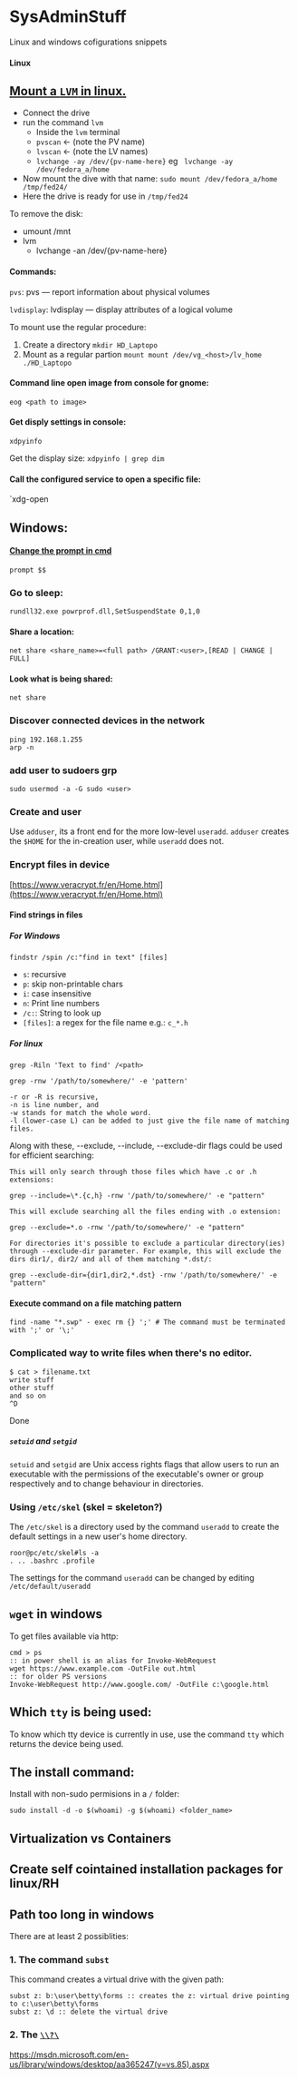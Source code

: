 # SysAdminStuff
Linux and windows cofigurations snippets

#### Linux

## [Mount a `LVM` in linux.](http://www.digitage.co.uk/digitage/library/linux/mounting-external-lvm-disk-in-linux)
  - Connect the drive
  - run the command `lvm`
    - Inside the `lvm` terminal
    - `pvscan` <- (note the PV name)
    - `lvscan` <- (note the LV names)
    - `lvchange -ay /dev/{pv-name-here}` eg ` lvchange -ay /dev/fedora_a/home`
  - Now mount the dive with that name: `sudo mount /dev/fedora_a/home /tmp/fed24/`
  - Here the drive is ready for use in `/tmp/fed24`

  To remove the disk:

  - umount /mnt
  - lvm
    - lvchange -an /dev/{pv-name-here}


#### Commands:
`pvs`:
     pvs — report information about physical volumes

`lvdisplay`:
    lvdisplay — display attributes of a logical volume


To mount use the regular procedure:

1. Create a directory
    `mkdir HD_Laptopo`
2. Mount as a regular partion
    `mount mount /dev/vg_<host>/lv_home ./HD_Laptopo`

#### Command line open image from console for gnome:
`eog <path to image>`

#### Get disply settings in console:
`xdpyinfo`

Get the display size:
`xdpyinfo | grep dim`

#### Call the configured service to open a specific file:
`xdg-open <path to file>


## Windows:
#### [Change the prompt in cmd](https://www.microsoft.com/resources/documentation/windows/xp/all/proddocs/en-us/prompt.mspx?mfr=true)
```
prompt $$
```
### Go to sleep:
```
rundll32.exe powrprof.dll,SetSuspendState 0,1,0
```
#### Share a location:
`net share <share_name>=<full path> /GRANT:<user>,[READ | CHANGE | FULL]`

#### Look what is being shared:
`net share`


### Discover connected devices in the network
```
ping 192.168.1.255
arp -n
```
### add user to sudoers grp

```
sudo usermod -a -G sudo <user>
```

### Create and user
Use `adduser`, its a front end for the more low-level `useradd`. 
`adduser` creates the `$HOME` for the in-creation user, while `useradd` does not.

### Encrypt files in device

[https://www.veracrypt.fr/en/Home.html](https://www.veracrypt.fr/en/Home.html)


#### Find strings in files
##### For Windows
```
findstr /spin /c:"find in text" [files]
```
* `s`: recursive
* `p`: skip non-printable chars
* `i`: case insensitive
* `n`: Print line numbers
* `/c:`: String to look up
* `[files]`: a regex for the file name e.g.: `c_*.h`

##### For linux
```
grep -Riln 'Text to find' /<path>
```

```
grep -rnw '/path/to/somewhere/' -e 'pattern'
```
    -r or -R is recursive,
    -n is line number, and
    -w stands for match the whole word.
    -l (lower-case L) can be added to just give the file name of matching files.

Along with these, --exclude, --include, --exclude-dir flags could be used for efficient searching:

    This will only search through those files which have .c or .h extensions:

    grep --include=\*.{c,h} -rnw '/path/to/somewhere/' -e "pattern"

    This will exclude searching all the files ending with .o extension:

    grep --exclude=*.o -rnw '/path/to/somewhere/' -e "pattern"

    For directories it's possible to exclude a particular directory(ies) through --exclude-dir parameter. For example, this will exclude the dirs dir1/, dir2/ and all of them matching *.dst/:

    grep --exclude-dir={dir1,dir2,*.dst} -rnw '/path/to/somewhere/' -e "pattern"




#### Execute command on a file matching pattern
```
find -name "*.swp" - exec rm {} ';' # The command must be terminated with ';' or '\;'
```


### Complicated way to write files when there's no editor.

```
$ cat > filename.txt
write stuff
other stuff
and so on
^D
```
Done


##### `setuid` and `setgid`

`setuid` and `setgid` are Unix access rights flags that allow users to run an executable with the permissions of the executable's owner or group respectively and to change behaviour in directories.

### Using `/etc/skel` (skel = skeleton?)

The `/etc/skel` is a directory used by the command `useradd` to create
the default settings in a new user's home directory.

```
roor@pc/etc/skel#ls -a
. .. .bashrc .profile
```

The settings for the command `useradd` can be changed by editing
`/etc/default/useradd`


## `wget` in windows

To get files available via http:
```
cmd > ps
:: in power shell is an alias for Invoke-WebRequest
wget https://www.example.com -OutFile out.html
:: for older PS versions
Invoke-WebRequest http://www.google.com/ -OutFile c:\google.html
```

## Which `tty` is being used:
To know which tty device is currently in use, use the command `tty`
which returns the device being used.

## The install command:
Install with non-sudo permisions in a `/` folder:
```
sudo install -d -o $(whoami) -g $(whoami) <folder_name>
```

## Virtualization vs Containers




## Create self cointained installation packages for linux/RH

## Path too long in windows

There are at least 2 possiblities:
### 1. The command `subst`
This command creates a virtual drive with the given path:
```
subst z: b:\user\betty\forms :: creates the z: virtual drive pointing to c:\user\betty\forms
subst z: \d :: delete the virtual drive
```
### 2. The [`\\?\`](https://reverseengineering.stackexchange.com/questions/3798/c-question-marks-in-paths)

https://msdn.microsoft.com/en-us/library/windows/desktop/aa365247(v=vs.85).aspx
